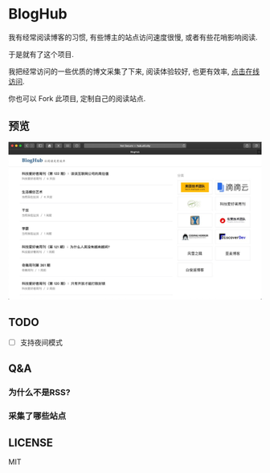 # BlogHub

我有经常阅读博客的习惯, 有些博主的站点访问速度很慢, 或者有些花哨影响阅读.

于是就有了这个项目.

我把经常访问的一些优质的博文采集了下来, 阅读体验较好, 也更有效率, [点击在线访问](http://hub.util.city/).

你也可以 Fork 此项目, 定制自己的阅读站点.

## 预览
![](./docs/preview1.jpg)

## TODO
+ [ ] 支持夜间模式

## Q&A
### 为什么不是RSS?

### 采集了哪些站点

## LICENSE
MIT
